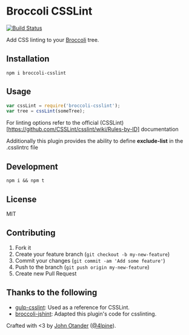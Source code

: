# Broccoli CSSLint

[![Build Status](https://travis-ci.org/johnotander/broccoli-csslint.svg?branch=master)](https://travis-ci.org/johnotander/broccoli-csslint)

Add CSS linting to your [Broccoli](https://github.com/broccolijs/broccoli) tree.

## Installation

```
npm i broccoli-csslint
```

## Usage

```javascript
var cssLint = require('broccoli-csslint');
var tree = cssLint(someTree);
```
For linting options refer to the official (CSSLint)[https://github.com/CSSLint/csslint/wiki/Rules-by-ID] documentation

Additionally this plugin provides the ability to define **exclude-list** in the .csslintrc file

## Development

```
npm i && npm t
```

## License

MIT

## Contributing

1. Fork it
2. Create your feature branch (`git checkout -b my-new-feature`)
3. Commit your changes (`git commit -am 'Add some feature'`)
4. Push to the branch (`git push origin my-new-feature`)
5. Create new Pull Request

## Thanks to the following

* [gulp-csslint](https://github.com/lazd/gulp-csslint): Used as a reference for CSSLint.
* [broccoli-jshint](https://github.com/rwjblue/broccoli-jshint): Adapted this plugin's code for csslinting.

Crafted with <3 by [John Otander](http://johnotander.com) ([@4lpine](https://twitter.com/4lpine)).
